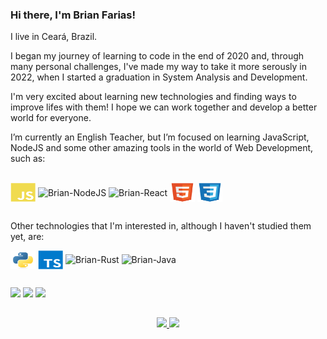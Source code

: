 ### Hi there, I'm Brian Farias!

I live in Ceará, Brazil.

I began my journey of learning to code in the end of 2020 and, through many personal challenges, I've made my way to take it more serously in 2022, when I started a graduation in System Analysis and Development. 

I'm very excited about learning new technologies and finding ways to improve lifes with them! I hope we can work together and develop a better world for everyone.

I’m currently an English Teacher, but I’m focused on learning JavaScript, NodeJS and some other amazing tools in the world of Web Development, such as:


<div style="display: inline_block"><br>
  <img align="center" alt="Brian-Js" height="30" width="40" src="https://raw.githubusercontent.com/devicons/devicon/master/icons/javascript/javascript-plain.svg">
  <img align="center" alt="Brian-NodeJS" height="30" width="40" src="https://cdn.jsdelivr.net/gh/devicons/devicon/icons/nodejs/nodejs-plain-wordmark.svg">
   <img align="center" alt="Brian-React" height="30" width="40" src="https://cdn.jsdelivr.net/gh/devicons/devicon/icons/react/react-original.svg">
  <img align="center" alt="Brian-HTML" height="30" width="40" src="https://raw.githubusercontent.com/devicons/devicon/master/icons/html5/html5-original.svg">
  <img align="center" alt="Brian-CSS" height="30" width="40" src="https://raw.githubusercontent.com/devicons/devicon/master/icons/css3/css3-original.svg">
</div>

##

Other technologies that I'm interested in, although I haven't studied them yet, are:

<div>
  <img align="center" alt="Brian-Python" height="30" width="40" src="https://raw.githubusercontent.com/devicons/devicon/master/icons/python/python-original.svg">
  <img align="center" alt="Brian-Ts" height="30" width="40" src="https://raw.githubusercontent.com/devicons/devicon/master/icons/typescript/typescript-plain.svg">
  <img align="center" alt="Brian-Rust" height="30" width="40" src="https://cdn.jsdelivr.net/gh/devicons/devicon/icons/rust/rust-plain.svg">
  <img align="center" alt="Brian-Java" height="30" width="40" src="https://cdn.jsdelivr.net/gh/devicons/devicon/icons/java/java-original.svg">

</div>

##

<div> 
  <a href="https://www.instagram.com/_brianvf/" target="_blank"><img src="https://img.shields.io/badge/-Instagram-%23E4405F?style=for-the-badge&logo=instagram&logoColor=white" target="_blank"></a>
  <a href = "mailto:brianvicthorandp@gmail.com"><img src="https://img.shields.io/badge/-Gmail-%23333?style=for-the-badge&logo=gmail&logoColor=white" target="_blank"></a>
  <a href="https://www.linkedin.com/in/brian-farias/" target="_blank"><img src="https://img.shields.io/badge/-LinkedIn-%230077B5?style=for-the-badge&logo=linkedin&logoColor=white" target="_blank"></a> 
 
 
</div>

##

<div align="center">
  <a href="https://github.com/brianvfarias">
  <img height="180em" src="https://github-readme-stats.vercel.app/api?username=brianvfarias&show_icons=true&theme=dracula&include_all_commits=true&count_private=true"/>
  <img height="180em" src="https://github-readme-stats.vercel.app/api/top-langs/?username=brianvfarias&layout=compact&langs_count=7&theme=dracula"/>
</div>
